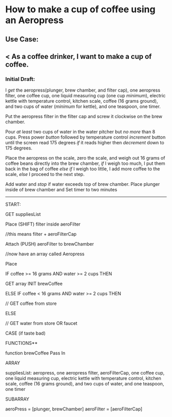 # How to make a cup of coffee using an Aeropress

## Use Case: 
< As a coffee drinker, I want to make a cup of coffee.
------------------------------------------------
### Initial Draft:
I *get* the aeropress(plunger, brew chamber, and filter cap), one aeropress filter, one coffee cup, one liquid measuring cup (one cup *minimum*), electric kettle with temperature control, kitchen scale, coffee (16 grams ground), and two cups of water (*minimum* for kettle), and one teaspoon, one timer.

Put the aeropress filter in the filter cap and screw it clockwise on the brew chamber.

Pour *at least* two cups of water in the water pitcher but *no more* than 8 cups.  Press power *button* followed by temperature control *increment* button until the screen read 175 degrees *if* it reads higher then *decrement* down to 175 degrees.

Place the aeropress on the scale, zero the scale, and weigh out 16 grams of coffee beans directly into the brew chamber, *if* I weigh too much, I put them back in the bag of coffee *else if* I weigh too little, I add more coffee to the scale, *else* I proceed to the next step.

Add water and *stop* if water exceeds top of brew chamber.  Place plunger inside of brew chamber and Set timer to two minutes

---------------------------------------------------------


START:

GET suppliesList

Place (SHIFT) filter inside aeroFilter 

//this means filter + aeroFilterCap

Attach (PUSH) aeroFilter to brewChamber

//now have an array called Aeropress

Place 

IF coffee >= 16 grams AND water >= 2 cups THEN

GET array
INIT brewCoffee

ELSE IF coffee < 16 grams AND water >= 2 cups THEN

// GET coffee from store

ELSE 

// GET water from store OR faucet

CASE (if taste bad)

FUNCTIONS**

function brewCoffee 
    Pass In 

ARRAY

suppliesList: aeropress, one aeropress filter, aeroFilterCap, one coffee cup, one liquid measuring cup, electric kettle with temperature control, kitchen scale, coffee (16 grams ground), and two cups of water, and one teaspoon, one timer

SUBARRAY

aeroPress = [plunger, brewChamber]
aeroFilter = [aeroFilterCap]